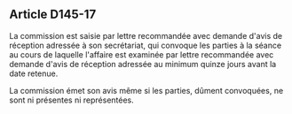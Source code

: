 Article D145-17
----
La commission est saisie par lettre recommandée avec demande d'avis de réception
adressée à son secrétariat, qui convoque les parties à la séance au cours de
laquelle l'affaire est examinée par lettre recommandée avec demande d'avis de
réception adressée au minimum quinze jours avant la date retenue.

La commission émet son avis même si les parties, dûment convoquées, ne sont ni
présentes ni représentées.
